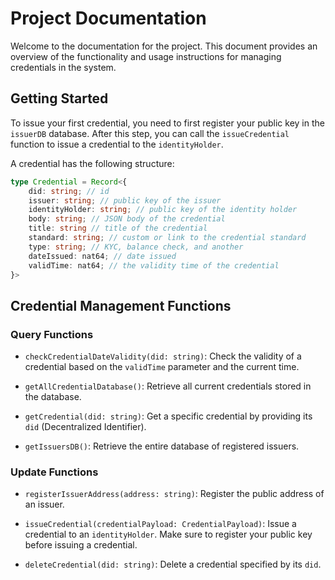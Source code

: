 
# Project Documentation

Welcome to the documentation for the project. This document provides an overview of the functionality and usage instructions for managing credentials in the system.

## Getting Started

To issue your first credential, you need to first register your public key in the `issuerDB` database. After this step, you can call the `issueCredential` function to issue a credential to the `identityHolder`.

A credential has the following structure:

```typescript
type Credential = Record<{
    did: string; // id
    issuer: string; // public key of the issuer
    identityHolder: string; // public key of the identity holder
    body: string; // JSON body of the credential
    title: string // title of the credential
    standard: string; // custom or link to the credential standard
    type: string; // KYC, balance check, and another
    dateIssued: nat64; // date issued
    validTime: nat64; // the validity time of the credential
}>
```

## Credential Management Functions

### Query Functions

- `checkCredentialDateValidity(did: string)`: Check the validity of a credential based on the `validTime` parameter and the current time.
    
- `getAllCredentialDatabase()`: Retrieve all current credentials stored in the database.
    
- `getCredential(did: string)`: Get a specific credential by providing its `did` (Decentralized Identifier).
    
- `getIssuersDB()`: Retrieve the entire database of registered issuers.
    

### Update Functions

- `registerIssuerAddress(address: string)`: Register the public address of an issuer.
    
- `issueCredential(credentialPayload: CredentialPayload)`: Issue a credential to an `identityHolder`. Make sure to register your public key before issuing a credential.
    
- `deleteCredential(did: string)`: Delete a credential specified by its `did`.
    


